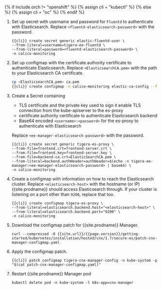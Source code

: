 {% if include.orch != "openshift" %}
  {% assign cli = "kubectl" %}
{% else %}
  {% assign cli = "oc" %}
{% endif %}

1. Set up secret with username and password for `Fluentd` to authenticate with Elasticsearch.
   Replace `<fluentd-elasticsearch-password>` with the password.
   ```
   {{cli}} create secret generic elastic-fluentd-user \
   --from-literal=username=tigera-ee-fluentd \
   --from-literal=password=<fluentd-elasticsearch-password> \
   -n calico-monitoring
   ```

1. Set up configmap with the certificate authority certificate to authenticate Elasticsearch.
   Replace `<ElasticsearchCA.pem>` with the path to your Elasticsearch CA certificate.

   ```bash
   cp <ElasticsearchCA.pem> ca.pem
   {{cli}} create configmap -n calico-monitoring elastic-ca-config --from-file=ca.pem
   ```

1. Create a Secret containing
   * TLS certificate and the private key used to sign it enable TLS connection from the kube-apiserver to the es-proxy
   * certificate authority certificate to authenticate Elasticsearch backend
   * Base64 encoded `<username>:<password>` for the es-proxy to authenticate with Elasticsearch

   Replace `<ee-manager-elasticsearch-password>` with the password.

   ```
   {{cli}} create secret generic tigera-es-proxy \
   --from-file=frontend.crt=frontend-server.crt \
   --from-file=frontend.key=frontend-server.key \
   --from-file=backend-ca.crt=ElasticSearchCA.pem \
   --from-literal=backend.authHeader=authHeader=$(echo -n tigera-ee-manager:<ee-manager-elasticsearch-password> | base64) \
   -n calico-monitoring
   ```

1. Create a configmap with information on how to reach the Elasticsearch cluster.
   Replace `<elasticsearch-host>` with the hostname (or IP) {{site.prodname}} should access Elasticsearch through.
   If your cluster is listening on a port other than `9200`, replace that too.
   ```
   {{cli}} create configmap tigera-es-proxy \
   --from-literal=elasticsearch.backend.host="<elasticsearch-host>" \
   --from-literal=elasticsearch.backend.port="9200" \
   -n calico-monitoring
   ```

1. Download the configmap patch for {{site.prodname}} Manager.
    ```
    curl --compressed -O {{site.url}}/{{page.version}}/getting-started/kubernetes/installation/hosted/cnx/1.7/secure-es/patch-cnx-manager-configmap.yaml
    ```
1. Apply the configmap patch.
   ```
   {{cli}} patch configmap tigera-cnx-manager-config -n kube-system -p "$(cat patch-cnx-manager-configmap.yaml)"
   ```
1. Restart {{site.prodname}} Manager pod
   ```
   kubectl delete pod -n kube-system -l k8s-app=cnx-manager
   ```